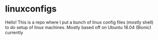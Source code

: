 # linuxconfigs

Hello! This is a repo where I put a bunch of linux config files (mostly shell) to do setup of linux machines. Mostly based off on Ubuntu 18.04 (Bionic) currently
